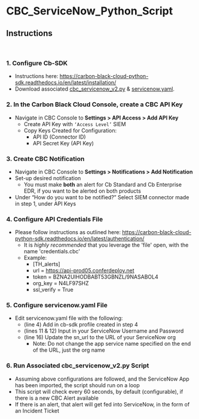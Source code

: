 # CBC_ServiceNow_Python_Script

## Instructions
​
### 1. Configure Cb-SDK  
 * Instructions here: https://carbon-black-cloud-python-sdk.readthedocs.io/en/latest/installation/
 * Download associated [cbc_servicenow_v2.py]() & [servicenow.yaml]().
​
### 2. In the Carbon Black Cloud Console, create a CBC API Key
 * Navigate in CBC Console to **Settings > API Access > Add API Key**
   * Create API Key with `‘Access Level’` SIEM
   * Copy Keys Created for Configuration:
      * API ID (Connector ID)
      * API Secret Key (API Key)
​
### 3. Create CBC Notification
 * Navigate in CBC Console to **Settings > Notifications > Add Notification**
 * Set-up desired notification
   * You must make **both** an alert for Cb Standard and Cb Enterprise EDR, if you want to be alerted on both products
 * Under “How do you want to be notified?” Select SIEM connector made in step 1, under API Keys
​
### 4. Configure API Credentials File
 * Please follow instructions as outlined here: https://carbon-black-cloud-python-sdk.readthedocs.io/en/latest/authentication/
   * It is _highly recommended_ that you leverage the 'file' open, with the name 'credentials.cbc'
   * Example:
      * [TH_alerts]
      * url = https://api-prod05.conferdeploy.net
      * token = BZNA2UIHODBABT53GBNZL/9NASABOL4
      * org_key = N4LF97SHZ
      * ssl_verify = True
       
### 5. Configure servicenow.yaml File
  * Edit servicenow.yaml file with the following:
    * (line 4) Add in cb-sdk profile created in step 4
    * (lines 11 & 12) Input in your ServiceNow Username and Password
    * (line 16) Update the sn_url to the URL of your ServiceNow org
      * Note: Do not change the app service name specified on the end of the URL, just the org name
      
### 6. Run Associated cbc_servicenow_v2.py Script
  * Assuming above configurations are followed, and the ServiceNow App has been imported, the script should run on a loop
  * This script will check every 60 seconds, by default (configurable), if there is a new CBC Alert available
  * If there is an alert, that alert will get fed into ServiceNow, in the form of an Incident Ticket
       
​
